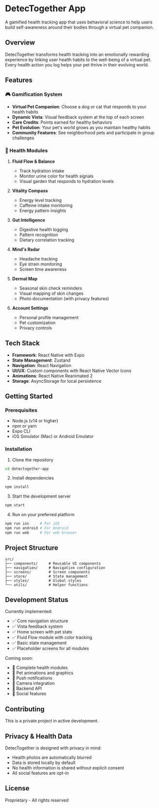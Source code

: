 # DetecTogether App

A gamified health tracking app that uses behavioral science to help users build self-awareness around their bodies through a virtual pet companion.

## Overview

DetecTogether transforms health tracking into an emotionally rewarding experience by linking user health habits to the well-being of a virtual pet. Every health action you log helps your pet thrive in their evolving world.

## Features

### 🎮 Gamification System
- **Virtual Pet Companion**: Choose a dog or cat that responds to your health habits
- **Dynamic Vista**: Visual feedback system at the top of each screen
- **Care Credits**: Points earned for healthy behaviors
- **Pet Evolution**: Your pet's world grows as you maintain healthy habits
- **Community Features**: See neighborhood pets and participate in group challenges

### 📱 Health Modules

1. **Fluid Flow & Balance** 
   - Track hydration intake
   - Monitor urine color for health signals
   - Visual garden that responds to hydration levels

2. **Vitality Compass**
   - Energy level tracking
   - Caffeine intake monitoring
   - Energy pattern insights

3. **Gut Intelligence**
   - Digestive health logging
   - Pattern recognition
   - Dietary correlation tracking

4. **Mind's Radar**
   - Headache tracking
   - Eye strain monitoring
   - Screen time awareness

5. **Dermal Map**
   - Seasonal skin check reminders
   - Visual mapping of skin changes
   - Photo documentation (with privacy features)

6. **Account Settings**
   - Personal profile management
   - Pet customization
   - Privacy controls

## Tech Stack

- **Framework**: React Native with Expo
- **State Management**: Zustand
- **Navigation**: React Navigation
- **UI/UX**: Custom components with React Native Vector Icons
- **Animations**: React Native Reanimated 2
- **Storage**: AsyncStorage for local persistence

## Getting Started

### Prerequisites
- Node.js (v14 or higher)
- npm or yarn
- Expo CLI
- iOS Simulator (Mac) or Android Emulator

### Installation

1. Clone the repository
```bash
cd detectogether-app
```

2. Install dependencies
```bash
npm install
```

3. Start the development server
```bash
npm start
```

4. Run on your preferred platform
```bash
npm run ios     # For iOS
npm run android # For Android
npm run web     # For web browser
```

## Project Structure

```
src/
├── components/     # Reusable UI components
├── navigation/     # Navigation configuration
├── screens/        # Screen components
├── store/          # State management
├── styles/         # Global styles
└── utils/          # Helper functions
```

## Development Status

Currently implemented:
- ✅ Core navigation structure
- ✅ Vista feedback system
- ✅ Home screen with pet stats
- ✅ Fluid Flow module with color tracking
- ✅ Basic state management
- ✅ Placeholder screens for all modules

Coming soon:
- 🚧 Complete health modules
- 🚧 Pet animations and graphics
- 🚧 Push notifications
- 🚧 Camera integration
- 🚧 Backend API
- 🚧 Social features

## Contributing

This is a private project in active development. 

## Privacy & Health Data

DetecTogether is designed with privacy in mind:
- Health photos are automatically blurred
- Data is stored locally by default
- No health information is shared without explicit consent
- All social features are opt-in

## License

Proprietary - All rights reserved